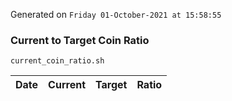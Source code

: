 Generated on `Friday 01-October-2021 at 15:58:55`

### Current to Target Coin Ratio
`current_coin_ratio.sh`

Date|Current|Target|Ratio
---|---|---|---
